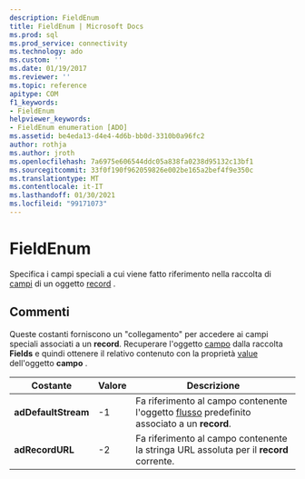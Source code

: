 ```yaml
---
description: FieldEnum
title: FieldEnum | Microsoft Docs
ms.prod: sql
ms.prod_service: connectivity
ms.technology: ado
ms.custom: ''
ms.date: 01/19/2017
ms.reviewer: ''
ms.topic: reference
apitype: COM
f1_keywords:
- FieldEnum
helpviewer_keywords:
- FieldEnum enumeration [ADO]
ms.assetid: be4eda13-d4e4-4d6b-bb0d-3310b0a96fc2
author: rothja
ms.author: jroth
ms.openlocfilehash: 7a6975e606544ddc05a838fa0238d95132c13bf1
ms.sourcegitcommit: 33f0f190f962059826e002be165a2bef4f9e350c
ms.translationtype: MT
ms.contentlocale: it-IT
ms.lasthandoff: 01/30/2021
ms.locfileid: "99171073"
---
```

# <a name="fieldenum"></a>FieldEnum
Specifica i campi speciali a cui viene fatto riferimento nella raccolta di [campi](./fields-collection-ado.md) di un oggetto [record](./record-object-ado.md) .  
  
## <a name="remarks"></a>Commenti  
 Queste costanti forniscono un "collegamento" per accedere ai campi speciali associati a un **record**. Recuperare l'oggetto [campo](./field-object.md) dalla raccolta **Fields** e quindi ottenere il relativo contenuto con la proprietà [value](./value-property-ado.md) dell'oggetto **campo** .  
  
|Costante|Valore|Descrizione|  
|--------------|-----------|-----------------|  
|**adDefaultStream**|-1|Fa riferimento al campo contenente l'oggetto [flusso](./stream-object-ado.md) predefinito associato a un **record**.|  
|**adRecordURL**|-2|Fa riferimento al campo contenente la stringa URL assoluta per il **record** corrente.|